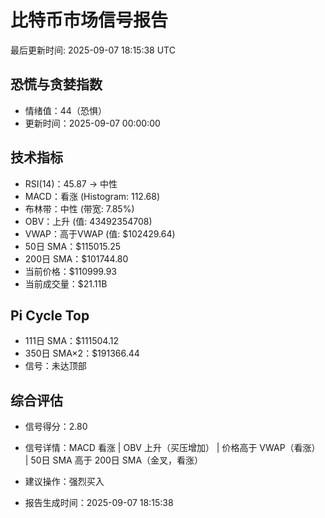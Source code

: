 # 比特币市场信号报告

最后更新时间: 2025-09-07 18:15:38 UTC

## 恐慌与贪婪指数
- 情绪值：44（恐惧）
- 更新时间：2025-09-07 00:00:00

## 技术指标
- RSI(14)：45.87 → 中性
- MACD：看涨 (Histogram: 112.68)
- 布林带：中性 (带宽: 7.85%)
- OBV：上升 (值: 43492354708)
- VWAP：高于VWAP (值: $102429.64)
- 50日 SMA：$115015.25
- 200日 SMA：$101744.80
- 当前价格：$110999.93
- 当前成交量：$21.11B

## Pi Cycle Top
- 111日 SMA：$111504.12
- 350日 SMA×2：$191366.44
- 信号：未达顶部

## 综合评估
- 信号得分：2.80
- 信号详情：MACD 看涨 | OBV 上升（买压增加） | 价格高于 VWAP（看涨） | 50日 SMA 高于 200日 SMA（金叉，看涨）
- 建议操作：强烈买入

- 报告生成时间：2025-09-07 18:15:38